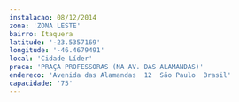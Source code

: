 ```yaml
---
instalacao: 08/12/2014
zona: 'ZONA LESTE'
bairro: Itaquera
latitude: '-23.5357169'
longitude: '-46.4679491'
local: 'Cidade Líder'
praca: 'PRAÇA PROFESSORAS (NA AV. DAS ALAMANDAS)'
endereco: 'Avenida das Alamandas  12  São Paulo  Brasil'
capacidade: '75'
---
```

